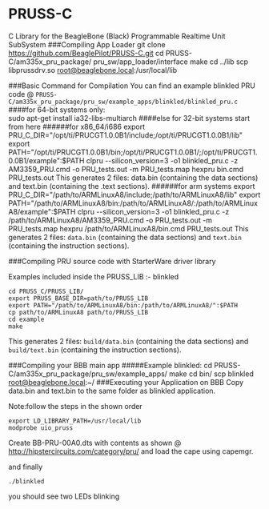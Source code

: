 PRUSS-C
=======

C Library for the BeagleBone (Black) Programmable Realtime Unit SubSystem
###Compiling App Loader
    git clone https://github.com/BeaglePilot/PRUSS-C.git
    cd PRUSS-C/am335x_pru_package/ pru_sw/app_loader/interface
    make
    cd ../lib
    scp libprussdrv.so root@beaglebone.local:/usr/local/lib
    
###Basic Command for Compilation
You can find an example blinkled PRU code @ `PRUSS-C/am335x_pru_package/pru_sw/example_apps/blinkled/blinkled_pru.c`
####for 64-bit systems only:    
    sudo apt-get install ia32-libs-multiarch
####else for 32-bit systems start from here 
######for x86_64/i686
    export PRU_C_DIR="/opt/ti/PRUCGT1.0.0B1/include;/opt/ti/PRUCGT1.0.0B1/lib"
    export PATH="/opt/ti/PRUCGT1.0.0B1/bin;/opt/ti/PRUCGT1.0.0B1/;/opt/ti/PRUCGT1.0.0B1/example":$PATH
    clpru --silicon_version=3 -o1 blinkled_pru.c -z AM3359_PRU.cmd -o PRU_tests.out -m PRU_tests.map
    hexpru bin.cmd PRU_tests.out
This generates 2 files: data.bin (containing the data sections) and text.bin (containing the .text sections).
######for arm systems
    export PRU_C_DIR="/path/to/ARMLinuxA8/include;/path/to/ARMLinuxA8/lib"
    export PATH="/path/to/ARMLinuxA8/bin:/path/to/ARMLinuxA8/:/path/to/ARMLinuxA8/example":$PATH
    clpru --silicon_version=3 -o1 blinkled_pru.c -z /path/to/ARMLinuxA8/AM3359_PRU.cmd -o PRU_tests.out -m PRU_tests.map
    hexpru /path/to/ARMLinuxA8/bin.cmd PRU_tests.out
This generates 2 files: `data.bin` (containing the data sections) and `text.bin` (containing the instruction sections).

###Compiling PRU source code with StarterWare driver library

Examples included inside the PRUSS_LIB :- blinkled

    cd PRUSS_C/PRUSS_LIB/
    export PRUSS_BASE_DIR=path/to/PRUSS_LIB
    export PATH="/path/to/ARMLinuxA8/bin:/path/to/ARMLinuxA8/":$PATH
    cp path/to/ARMLinuxA8 path/to/PRUSS_LIB
    cd example
    make

This generates 2 files: `build/data.bin` (containing the data sections) and `build/text.bin` (containing the instruction sections).

###Compiling your BBB main app
#####Example blinkled:
    cd PRUSS-C/am335x_pru_package/pru_sw/example_apps/
    make
    cd bin/
    scp blinkled root@beaglebone.local:~/
###Executing your Application on BBB
Copy data.bin and text.bin to the same folder as blinkled application.

Note:follow the steps in the shown order

    export LD_LIBRARY_PATH=/usr/local/lib
    modprobe uio_pruss

Create BB-PRU-00A0.dts with contents as shown @ http://hipstercircuits.com/category/pru/ and load the cape using capemgr.

and finally
    
    ./blinkled

you should see two LEDs blinking
    
